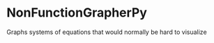 NonFunctionGrapherPy
====================

Graphs systems of equations that would normally be hard to visualize
